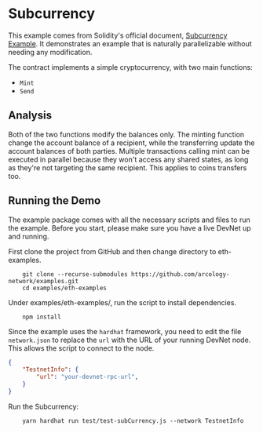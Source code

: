 # Subcurrency

This example comes from Solidity's official document, [Subcurrency Example](https://docs.soliditylang.org/en/v0.5.12/introduction-to-smart-contracts.html#subcurrency-example). It demonstrates an example that is naturally parallelizable without needing any modification. 

The contract implements a simple cryptocurrency, with two main functions:

- `Mint`
- `Send`

## Analysis

Both of the two functions modify the balances only. The minting function change the account balance of a recipient, while the transferring update the account balances of both parties. Multiple transactions calling mint can be executed in parallel because they won't access any shared states, as long as they're not targeting the same recipient. This applies to coins transfers too.

## Running the Demo

The example package comes with all the necessary scripts and files to run the example. Before you start, please make sure you have a live DevNet up and running.

First clone the project from GitHub and then change directory to eth-examples.

```shell
    git clone --recurse-submodules https://github.com/arcology-network/examples.git
    cd examples/eth-examples
```

Under examples/eth-examples/, run the script to install dependencies.
```shell
    npm install
```

Since the example uses the `hardhat` framework, you need to edit the file `network.json` to replace the `url` with the URL of your running DevNet node. This allows the script to connect to the node.

```json
{
    "TestnetInfo": {
        "url": "your-devnet-rpc-url",
    }
}
```

Run the Subcurrency: 
```shell
    yarn hardhat run test/test-subCurrency.js --network TestnetInfo
```